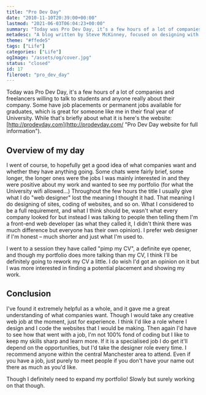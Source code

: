 ```yaml
---
title: "Pro Dev Day"
date: "2010-11-10T20:39:00+00:00"
lastmod: "2021-06-03T06:04:23+00:00"
summary: "Today was Pro Dev Day, it’s a few hours of a lot of companies and freelancers willing to talk to students and anyone really about their company. Some have job placements or permanent jobs available for graduates, which is great for someone like me in their final year of University."
metadesc: "A blog written by Steve McKinney, focused on designing with Illustrator and writing maintainable CSS."
theme: "#ffede5"
tags: ["Life"]
categories: ["Life"]
ogImage: "/assets/og/cover.jpg"
status: "closed"
id: 17
fileroot: "pro_dev_day"
---
```


Today was Pro Dev Day, it's a few hours of a lot of companies and freelancers willing to talk to students and anyone really about their company. Some have job placements or permanent jobs available for graduates, which is great for someone like me in their final year of University. While that's briefly about what it is here's the website: [http://prodevday.com](http://prodevday.com/ "Pro Dev Day website for full information").

## Overview of my day

I went of course, to hopefully get a good idea of what companies want and whether they have anything going. Some chats were fairly brief, some longer, the longer ones were the jobs I was mainly interested in and they were positive about my work and wanted to see my portfolio (for what the University wifi allowed...) Throughout the few hours the title I usually give what I do "web designer" lost the meaning I thought it had. That meaning I do designing of sites, coding of websites, and so on. What I considered to be a full requirement, and what I think should be, wasn't what every company looked for but instead I was talking to people then telling them I'm a front-end web developer (as what they called it, I didn't think there was much difference but everyone has their own opinion). I prefer web designer if I'm honest – much shorter and just what I'm used to.

I went to a session they have called "pimp my CV", a definite eye opener, and though my portfolio does more talking than my CV, I think I'll be definitely going to rework my CV a little. I do wish I'd got an opinion on it but I was more interested in finding a potential placement and showing my work.

## Conclusion

I've found it extremely helpful as a whole, and it gave me a great understanding of what companies want. Though I would take any creative web job at the moment, just for experience. I think I'd like a role where I design and I code the websites that I would be making. Then again I'd have to see how that went with a job, I'm not 100% fond of coding but I like to keep my skills sharp and learn more. If it is a specialised job I do get it'll depend on the opportunities, but I'd take the designer role every time. I recommend anyone within the central Manchester area to attend. Even if you have a job, just purely to meet people if you don't have your name out there as much as you'd like.

Though I definitely need to expand my portfolio! Slowly but surely working on that though.
